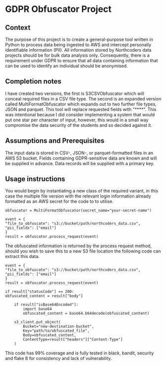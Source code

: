 # GDPR Obfuscator Project

## Context

The purpose of this project is to create a general-purpose tool written in Python to process data being ingested to AWS and intercept personally identifiable information (PII). All information stored by Northcoders data projects should be for bulk data analysis only. Consequently, there is a requirement under GDPR to ensure that all data containing information that can be used to identify an individual should be anonymised.

## Completion notes

I have created two versions, the first is S3CSVObfuscator which will conceal required files in a CSV file type. The second is an expanded version called MultiFormatObfuscator which expands out to two further file types, JSON and parquet. This tool will replace requested fields with "****". This was intentional because I did consider implementing a system that would put one star per character of input, however, this would in a small way compromise the data security of the students and so decided against it.

## Assumptions and Prerequisites

The input data is stored in CSV-, JSON-, or parquet-formatted files in an AWS S3 bucket.
Fields containing GDPR-sensitive data are known and will be supplied in advance.
Data records will be supplied with a primary key.

## Usage instructions

You would begin by instantiating a new class of the required variant, in this case the multiple file version with the relevant login information already formatted as an AWS secret for the code to to utilise.

```
obfuscator = MultiFormatObfuscator(secret_name="your-secret-name")

event = {
"file_to_obfuscate": "s3://bucket/path/northcoders_data.csv",
"pii_fields": ["email"]
}
result = obfuscator.process_request(event)
```

The obfuscated information is returned by the process request method, should you wish to save this to a new S3 file location the following code can extract this data.

```
event = {
"file_to_obfuscate": "s3://bucket/path/northcoders_data.csv",
"pii_fields": ["email"]
}
result = obfuscator.process_request(event)

if result["statusCode"] == 200:
obfuscated_content = result["body"]

    if result["isBase64Encoded"]:
        import base64
        obfuscated_content = base64.b64decode(obfuscated_content)

    s3_client.put_object(
        Bucket="new-destination-bucket",
        Key="path/to/obfuscated_file",
        Body=obfuscated_content,
        ContentType=result["headers"]["Content-Type"]
    )
```

This code has 99% coverage and is fully tested in black, bandit, security and flake 8 for consistency and lack of vulnerability.
